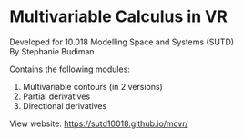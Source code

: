 # Multivariable Calculus in VR

Developed for 10.018 Modelling Space and Systems (SUTD)
<br> By Stephanie Budiman

Contains the following modules:
1. Multivariable contours (in 2 versions)
2. Partial derivatives
3. Directional derivatives

View website: https://sutd10018.github.io/mcvr/
